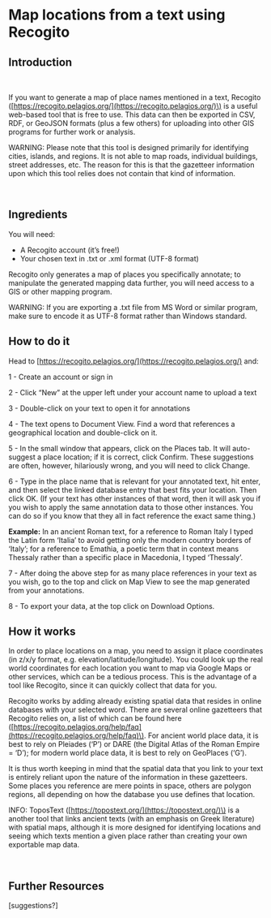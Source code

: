 # Map locations from a text using Recogito

## **Introduction**

‌

If you want to generate a map of place names mentioned in a text, Recogito \([https://recogito.pelagios.org/](https://recogito.pelagios.org/)\) is a useful web-based tool that is free to use. This data can then be exported in CSV, RDF, or GeoJSON formats \(plus a few others\) for uploading into other GIS programs for further work or analysis.

WARNING: Please note that this tool is designed primarily for identifying cities, islands, and regions. It is not able to map roads, individual buildings, street addresses, etc. The reason for this is that the gazetteer information upon which this tool relies does not contain that kind of information.

‌

## **Ingredients**

You will need:

* A Recogito account \(it’s free!\)
* Your chosen text in .txt or .xml format \(UTF-8 format\)

Recogito only generates a map of places you specifically annotate; to manipulate the generated mapping data further, you will need access to a GIS or other mapping program.

WARNING: If you are exporting a .txt file from MS Word or similar program, make sure to encode it as UTF-8 format rather than Windows standard.

## **How to do it**

Head to [https://recogito.pelagios.org/](https://recogito.pelagios.org/) and:

1 - Create an account or sign in

2 - Click “New” at the upper left under your account name to upload a text

3 - Double-click on your text to open it for annotations

4 - The text opens to Document View. Find a word that references a geographical location and double-click on it.

5 - In the small window that appears, click on the Places tab. It will auto-suggest a place location; if it is correct, click Confirm. These suggestions are often, however, hilariously wrong, and you will need to click Change.

6 - Type in the place name that is relevant for your annotated text, hit enter, and then select the linked database entry that best fits your location. Then click OK. \(If your text has other instances of that word, then it will ask you if you wish to apply the same annotation data to those other instances. You can do so if you know that they all in fact reference the exact same thing.\)

**Example:** In an ancient Roman text, for a reference to Roman Italy I typed the Latin form ‘Italia’ to avoid getting only the modern country borders of ‘Italy’; for a reference to Emathia, a poetic term that in context means Thessaly rather than a specific place in Macedonia, I typed ‘Thessaly’.

7 - After doing the above step for as many place references in your text as you wish, go to the top and click on Map View to see the map generated from your annotations.

8 - To export your data, at the top click on Download Options.

## **How it works**

‌In order to place locations on a map, you need to assign it place coordinates \(in z/x/y format, e.g. elevation/latitude/longitude\). You could look up the real world coordinates for each location you want to map via Google Maps or other services, which can be a tedious process. This is the advantage of a tool like Recogito, since it can quickly collect that data for you.

Recogito works by adding already existing spatial data that resides in online databases with your selected word. There are several online gazetteers that Recogito relies on, a list of which can be found here \([https://recogito.pelagios.org/help/faq](https://recogito.pelagios.org/help/faq)\). For ancient world place data, it is best to rely on Pleiades \(‘P’\) or DARE \(the Digital Atlas of the Roman Empire = ‘D’\); for modern world place data, it is best to rely on GeoPlaces \(‘G’\).

It is thus worth keeping in mind that the spatial data that you link to your text is entirely reliant upon the nature of the information in these gazetteers. Some places you reference are mere points in space, others are polygon regions, all depending on how the database you use defines that location.

INFO: ToposText \([https://topostext.org/](https://topostext.org/)\) is a another tool that links ancient texts \(with an emphasis on Greek literature\) with spatial maps, although it is more designed for identifying locations and seeing which texts mention a given place rather than creating your own exportable map data.

‌

## **Further Resources**

\[suggestions?\]

